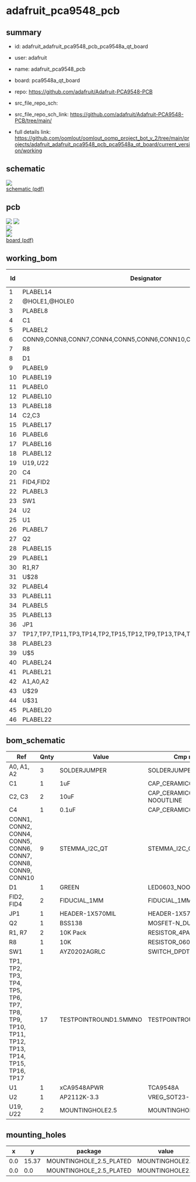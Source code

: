 # adafruit_pca9548_pcb
 
## summary 
* id: adafruit_adafruit_pca9548_pcb_pca9548a_qt_board
* user: adafruit
* name: adafruit_pca9548_pcb
* board: pca9548a_qt_board
* repo: https://github.com/adafruit/Adafruit-PCA9548-PCB



* src_file_repo_sch: 
* src_file_repo_sch_link: https://github.com/adafruit/Adafruit-PCA9548-PCB/tree/main/
* full details link: https://github.com/oomlout/oomlout_oomp_project_bot_v_2/tree/main/projects/adafruit_adafruit_pca9548_pcb_pca9548a_qt_board/current_version/working  

## schematic  
![](working_schematic_600.png)  
[schematic (pdf)](working_schematic.pdf) 






















## pcb  
![](working_3d_600.png) 
![](working_3d_front_600.png)  
![](working_3d_back_600.png)  
![](working_600.png)  
[board (pdf)](working.pdf)  

## working_bom
| Id | Designator | Footprint | Quantity | Designation | Supplier and ref |  | None | 
| --- | --- | --- | --- | --- | --- | --- | --- | 
| 1 | PLABEL14 | PLABEL14 | 1 |  |  |  | [''] | 
| 2 | @HOLE1,@HOLE0 |  | 2 |  |  |  | [''] | 
| 3 | PLABEL8 | PLABEL8 | 1 |  |  |  | [''] | 
| 4 | C1 | 0603-NO | 1 | 1uF |  |  | [''] | 
| 5 | PLABEL2 | PLABEL2 | 1 |  |  |  | [''] | 
| 6 | CONN9,CONN8,CONN7,CONN4,CONN5,CONN6,CONN10,CONN2,CONN1 | JST_SH4 | 9 | STEMMA_I2C_QT |  |  | [''] | 
| 7 | R8 | 0603-NO | 1 | 10K |  |  | [''] | 
| 8 | D1 | CHIPLED_0603_NOOUTLINE | 1 | GREEN |  |  | [''] | 
| 9 | PLABEL9 | PLABEL9 | 1 |  |  |  | [''] | 
| 10 | PLABEL19 | PLABEL19 | 1 |  |  |  | [''] | 
| 11 | PLABEL0 | PLABEL0 | 1 |  |  |  | [''] | 
| 12 | PLABEL10 | PLABEL10 | 1 |  |  |  | [''] | 
| 13 | PLABEL18 | PLABEL18 | 1 |  |  |  | [''] | 
| 14 | C2,C3 | 0805-NO | 2 | 10uF |  |  | [''] | 
| 15 | PLABEL17 | PLABEL17 | 1 |  |  |  | [''] | 
| 16 | PLABEL6 | PLABEL6 | 1 |  |  |  | [''] | 
| 17 | PLABEL16 | PLABEL16 | 1 |  |  |  | [''] | 
| 18 | PLABEL12 | PLABEL12 | 1 |  |  |  | [''] | 
| 19 | U$19,U$22 | MOUNTINGHOLE_2.5_PLATED | 2 | MOUNTINGHOLE2.5 |  |  | [''] | 
| 20 | C4 | 0603-NO | 1 | 0.1uF |  |  | [''] | 
| 21 | FID4,FID2 | FIDUCIAL_1MM | 2 | FIDUCIAL_1MM |  |  | [''] | 
| 22 | PLABEL3 | PLABEL3 | 1 |  |  |  | [''] | 
| 23 | SW1 | EG1390 | 1 | AYZ0202AGRLC |  |  | [''] | 
| 24 | U2 | SOT23-5 | 1 | AP2112K-3.3 |  |  | [''] | 
| 25 | U1 | TSSOP24 | 1 | xCA9548APWR |  |  | [''] | 
| 26 | PLABEL7 | PLABEL7 | 1 |  |  |  | [''] | 
| 27 | Q2 | SOT363 | 1 | BSS138 |  |  | [''] | 
| 28 | PLABEL15 | PLABEL15 | 1 |  |  |  | [''] | 
| 29 | PLABEL1 | PLABEL1 | 1 |  |  |  | [''] | 
| 30 | R1,R7 | RESPACK_4X0603 | 2 | 10K Pack |  |  | [''] | 
| 31 | U$28 | ADAFRUIT_3.5MM | 1 |  |  |  | [''] | 
| 32 | PLABEL4 | PLABEL4 | 1 |  |  |  | [''] | 
| 33 | PLABEL11 | PLABEL11 | 1 |  |  |  | [''] | 
| 34 | PLABEL5 | PLABEL5 | 1 |  |  |  | [''] | 
| 35 | PLABEL13 | PLABEL13 | 1 |  |  |  | [''] | 
| 36 | JP1 | 1X05_ROUND_70 | 1 |  |  |  | [''] | 
| 37 | TP17,TP7,TP11,TP3,TP14,TP2,TP15,TP12,TP9,TP13,TP4,TP5,TP16,TP8,TP10,TP6,TP1 | TESTPOINT_ROUND_1.5MM_NO | 17 |  |  |  | [''] | 
| 38 | PLABEL23 | PLABEL23 | 1 |  |  |  | [''] | 
| 39 | U$5 | ADAFRUIT_5MM | 1 |  |  |  | [''] | 
| 40 | PLABEL24 | PLABEL24 | 1 |  |  |  | [''] | 
| 41 | PLABEL21 | PLABEL21 | 1 |  |  |  | [''] | 
| 42 | A1,A0,A2 | SOLDERJUMPER_ARROW_NOPASTE | 3 |  |  |  | [''] | 
| 43 | U$29 | PCBFEAT-REV-040 | 1 |  |  |  | [''] | 
| 44 | U$31 | STEMMAQT | 1 |  |  |  | [''] | 
| 45 | PLABEL20 | PLABEL20 | 1 |  |  |  | [''] | 
| 46 | PLABEL22 | PLABEL22 | 1 |  |  |  | [''] | 


## bom_schematic
| Ref | Qnty | Value | Cmp name | Footprint | Description | Vendor | DNP | 
| --- | --- | --- | --- | --- | --- | --- | --- | 
| A0, A1, A2 | 3 | SOLDERJUMPER | SOLDERJUMPER | working:SOLDERJUMPER_ARROW_NOPASTE |  |  |  | 
| C1 | 1 | 1uF | CAP_CERAMIC0603_NO | working:0603-NO |  |  |  | 
| C2, C3 | 2 | 10uF | CAP_CERAMIC0805-NOOUTLINE | working:0805-NO |  |  |  | 
| C4 | 1 | 0.1uF | CAP_CERAMIC0603_NO | working:0603-NO |  |  |  | 
| CONN1, CONN2, CONN4, CONN5, CONN6, CONN7, CONN8, CONN9, CONN10 | 9 | STEMMA_I2C_QT | STEMMA_I2C_QT | working:JST_SH4 |  |  |  | 
| D1 | 1 | GREEN | LED0603_NOOUTLINE | working:CHIPLED_0603_NOOUTLINE |  |  |  | 
| FID2, FID4 | 2 | FIDUCIAL_1MM | FIDUCIAL_1MM | working:FIDUCIAL_1MM |  |  |  | 
| JP1 | 1 | HEADER-1X570MIL | HEADER-1X570MIL | working:1X05_ROUND_70 |  |  |  | 
| Q2 | 1 | BSS138 | MOSFET-N_DUAL | working:SOT363 |  |  |  | 
| R1, R7 | 2 | 10K Pack | RESISTOR_4PACK | working:RESPACK_4X0603 |  |  |  | 
| R8 | 1 | 10K | RESISTOR_0603_NOOUT | working:0603-NO |  |  |  | 
| SW1 | 1 | AYZ0202AGRLC | SWITCH_DPDTEG1390 | working:EG1390 |  |  |  | 
| TP1, TP2, TP3, TP4, TP5, TP6, TP7, TP8, TP9, TP10, TP11, TP12, TP13, TP14, TP15, TP16, TP17 | 17 | TESTPOINTROUND1.5MMNO | TESTPOINTROUND1.5MMNO | working:TESTPOINT_ROUND_1.5MM_NO |  |  |  | 
| U1 | 1 | xCA9548APWR | TCA9548A | working:TSSOP24 |  |  |  | 
| U2 | 1 | AP2112K-3.3 | VREG_SOT23-5 | working:SOT23-5 |  |  |  | 
| U$19, U$22 | 2 | MOUNTINGHOLE2.5 | MOUNTINGHOLE2.5 | working:MOUNTINGHOLE_2.5_PLATED |  |  |  | 


## mounting_holes
| x | y | package | value | ref | size | 
| --- | --- | --- | --- | --- | --- | 
| 0.0 | 15.37 | MOUNTINGHOLE_2.5_PLATED | MOUNTINGHOLE2.5 | U$19 | m3 | 
| 0.0 | 0.0 | MOUNTINGHOLE_2.5_PLATED | MOUNTINGHOLE2.5 | U$22 | m3 | 


